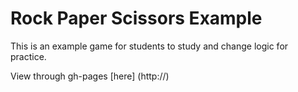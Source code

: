 # Rock Paper Scissors Example

This is an example game for students to study and change logic for practice.

View through gh-pages [here] (http://)